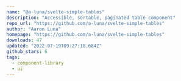 ```yaml
---
name: "@a-luna/svelte-simple-tables"
description: "Accessible, sortable, paginated table component"
repo_url: "https://github.com/a-luna/svelte-simple-tables"
author: "Aaron Luna"
homepage: "https://github.com/a-luna/svelte-simple-tables"
downloads: 47
updated: "2022-07-19T09:27:18.684Z"
github_stars: 6
tags: 
  - component-library
  - ui
---
```

